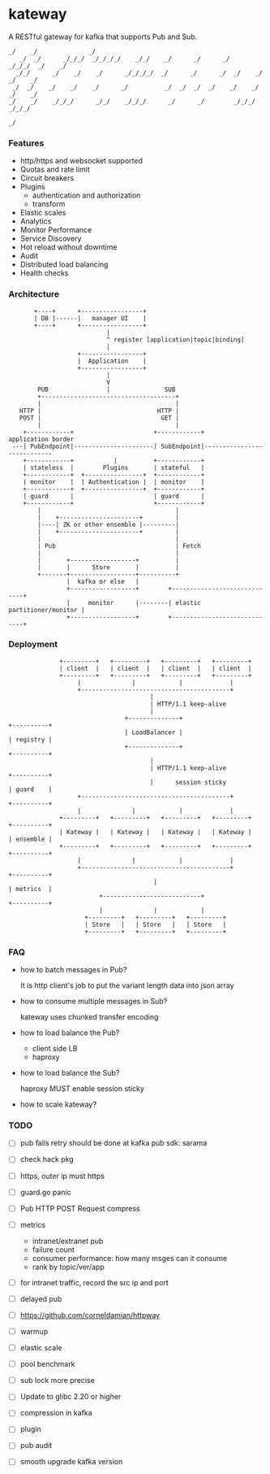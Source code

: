 # kateway

A RESTful gateway for kafka that supports Pub and Sub.

    _/    _/              _/
       _/  _/      _/_/_/  _/_/_/_/    _/_/    _/      _/      _/    _/_/_/  _/    _/
      _/_/      _/    _/    _/      _/_/_/_/  _/      _/      _/  _/    _/  _/    _/
     _/  _/    _/    _/    _/      _/          _/  _/  _/  _/    _/    _/  _/    _/
    _/    _/    _/_/_/      _/_/    _/_/_/      _/      _/        _/_/_/    _/_/_/
                                                                               _/

### Features

- http/https and websocket supported
- Quotas and rate limit
- Circuit breakers
- Plugins
  - authentication and authorization
  - transform
- Elastic scales
- Analytics
- Monitor Performance
- Service Discovery
- Hot reload without downtime
- Audit
- Distributed load balancing
- Health checks

### Architecture

           +----+      +-----------------+          
           | DB |------|   manager UI    |
           +----+      +-----------------+                                                  
                               |                                                           
                               ^ register [application|topic|binding]                       
                               |                                                          
                       +-----------------+                                                 
                       |  Application    |                                                
                       +-----------------+                                               
                               |                                                        
                               V                                                       
            PUB                |               SUB                                    
            +-------------------------------------+                                  
            |                                     |                                         
       HTTP |                                HTTP |                                        
       POST |                                 GET |                                       
            |                                     |                                      
        +------------+                      +------------+          application border  
     ---| PubEndpoint|----------------------| SubEndpoint|---------------------------- 
        +------------+           |          +------------+                            
        | stateless  |        Plugins       | stateful   |                           
        +------------+  +----------------+  +------------+                          
        | monitor    |  | Authentication |  | monitor    |                         
        +------------+  +----------------+  +------------+                        
        | guard      |                      | guard      |                       
        +------------+                      +------------+                      
            |                                     |    
            |    +----------------------+         |  
            |----| ZK or other ensemble |---------| 
            |    +----------------------+         |
            |                                     |    
            | Pub                                 | Fetch
            |                                     |                     
            |       +------------------+          |     
            |       |      Store       |          |    
            +-------+------------------+----------+   
                    |  kafka or else   |
                    +------------------+        +-----------------------------+
                    |     monitor      |--------| elastic partitioner/monitor |
                    +------------------+        +-----------------------------+


### Deployment

                  +---------+   +---------+   +---------+   +---------+      
                  | client  |   | client  |   | client  |   | client  |     
                  +---------+   +---------+   +---------+   +---------+    
                       |              |            |             |
                       +-----------------------------------------+        
                                           |
                                           | HTTP/1.1 keep-alive
                                           |     
                                    +--------------+                         +----------+
                                    | LoadBalancer |                         | registry |
                                    +--------------+                         +----------+
                                           |
                                           | HTTP/1.1 keep-alive             +----------+
                                           |      session sticky             | guard    |
                       +-----------------------------------------+           +----------+
                       |              |            |             |      
                  +---------+   +---------+   +---------+   +---------+      +----------+
                  | Kateway |   | Kateway |   | Kateway |   | Kateway |      | ensemble |
                  +---------+   +---------+   +---------+   +---------+      +----------+
                       |              |            |             |
                       +-----------------------------------------+           +----------+
                                            |                                | metrics  |
                             +---------------------------+                   +----------+
                             |              |            |             
                         +---------+   +---------+   +---------+   
                         | Store   |   | Store   |   | Store   |
                         +---------+   +---------+   +---------+   

### FAQ

- how to batch messages in Pub?

  It is http client's job to put the variant length data into json array

- how to consume multiple messages in Sub?

  kateway uses chunked transfer encoding

- how to load balance the Pub?

  - client side LB
  - haproxy

- how to load balance the Sub?

  haproxy MUST enable session sticky

- how to scale kateway?

### TODO

- [ ] pub fails retry should be done at kafka pub sdk: sarama
- [ ] check hack pkg
- [ ] https, outer ip must https
- [ ] guard.go panic
- [ ] Pub HTTP POST Request compress
- [ ] metrics
  - intranet/extranet pub
  - failure count
  - consumer performance: how many msges can it consume
  - rank by topic/ver/app
- [ ] for intranet traffic, record the src ip and port
- [ ] delayed pub
- [ ] https://github.com/corneldamian/httpway
- [ ] warmup
- [ ] elastic scale
- [ ] pool benchmark
- [ ] sub lock more precise 
- [ ] Update to glibc 2.20 or higher
- [ ] compression in kafka
- [ ] plugin
- [ ] pub audit
- [ ] smooth upgrade kafka version

